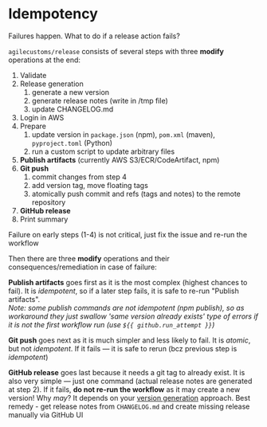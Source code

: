 # Idempotency

Failures happen. What to do if a release action fails?

`agilecustoms/release` consists of several steps with three **modify** operations at the end:

1. Validate
2. Release generation
    1. generate a new version
    2. generate release notes (write in /tmp file)
    3. update CHANGELOG.md
3. Login in AWS
4. Prepare
    1. update version in `package.json` (npm), `pom.xml` (maven), `pyproject.toml` (Python)
    2. run a custom script to update arbitrary files
5. **Publish artifacts** (currently AWS S3/ECR/CodeArtifact, npm)
6. **Git push**
    1. commit changes from step 4
    2. add version tag, move floating tags
    3. atomically push commit and refs (tags and notes) to the remote repository
7. **GitHub release**
8. Print summary

Failure on early steps (1-4) is not critical, just fix the issue and re-run the workflow

Then there are three **modify** operations and their consequences/remediation in case of failure:

**Publish artifacts** goes first as it is the most complex (highest chances to fail).
It is _idempotent_, so if a later step fails, it is safe to re-run "Publish artifacts".<br>
_Note: some publish commands are not idempotent (npm publish),
so as workaround they just swallow 'same version already exists' type of errors
if it is not the first workflow run (use `${{ github.run_attempt }}`)_

**Git push** goes next as it is much simpler and less likely to fail.
It is _atomic_, but not _idempotent_. If it fails — it is safe to rerun (bcz previous step is _idempotent_)

**GitHub release** goes last because it needs a git tag to already exist.
It is also very simple — just one command (actual release notes are generated at step 2).
If it fails, **do not re-run the workflow** as it may create a new version!
Why _may_? It depends on your [version generation](./version-generation.md) approach.
Best remedy - get release notes from `CHANGELOG.md` and create missing release manually via GitHub UI
